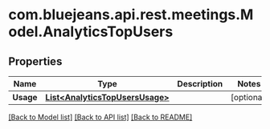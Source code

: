 # com.bluejeans.api.rest.meetings.Model.AnalyticsTopUsers
## Properties

Name | Type | Description | Notes
------------ | ------------- | ------------- | -------------
**Usage** | [**List&lt;AnalyticsTopUsersUsage&gt;**](AnalyticsTopUsersUsage.md) |  | [optional] 

[[Back to Model list]](../README.md#documentation-for-models) [[Back to API list]](../README.md#documentation-for-api-endpoints) [[Back to README]](../README.md)

